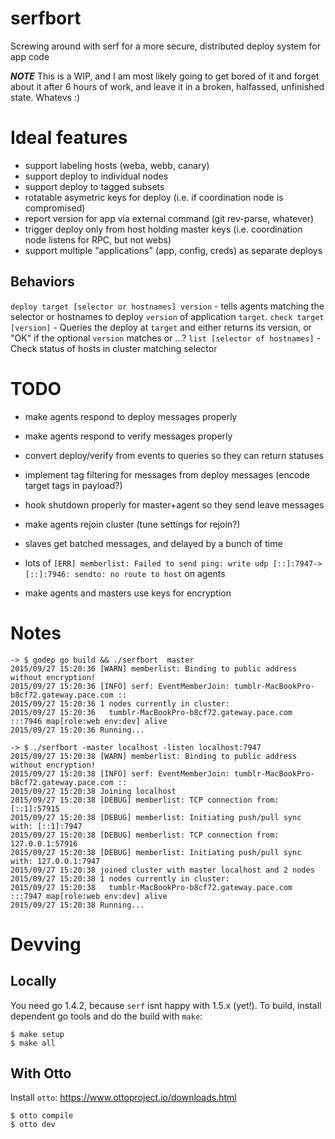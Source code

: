# serfbort

Screwing around with serf for a more secure, distributed deploy system for app code

***NOTE*** This is a WIP, and I am most likely going to get bored of it and forget about it after 6 hours of work, and leave it in a broken, halfassed, unfinished state. Whatevs :)

# Ideal features

- support labeling hosts (weba, webb, canary)
- support deploy to individual nodes
- support deploy to tagged subsets
- rotatable asymetric keys for deploy (i.e. if coordination node is compromised)
- report version for app via external command (git rev-parse, whatever)
- trigger deploy only from host holding master keys (i.e. coordination node listens for RPC, but not webs)
- support multiple "applications" (app, config, creds) as separate deploys

## Behaviors

`deploy target [selector or hostnames] version` - tells agents matching the selector or hostnames to deploy `version` of application `target`.
`check target [version]` - Queries the deploy at `target` and either returns its version, or "OK" if the optional `version` matches or ...?
`list [selector of hostnames]` - Check status of hosts in cluster matching selector

# TODO

* make agents respond to deploy messages properly
* make agents respond to verify messages properly
* convert deploy/verify from events to queries so they can return statuses
* implement tag filtering for messages from deploy messages (encode target tags in payload?)
* hook shutdown properly for master+agent so they send leave messages
* make agents rejoin cluster (tune settings for rejoin?)


* slaves get batched messages, and delayed by a bunch of time
* lots of `[ERR] memberlist: Failed to send ping: write udp [::]:7947->[::]:7946: sendto: no route to host` on agents
* make agents and masters use keys for encryption

# Notes

```
-> $ godep go build && ./serfbort  master
2015/09/27 15:20:36 [WARN] memberlist: Binding to public address without encryption!
2015/09/27 15:20:36 [INFO] serf: EventMemberJoin: tumblr-MacBookPro-b8cf72.gateway.pace.com ::
2015/09/27 15:20:36 1 nodes currently in cluster:
2015/09/27 15:20:36   tumblr-MacBookPro-b8cf72.gateway.pace.com :::7946 map[role:web env:dev] alive
2015/09/27 15:20:36 Running...

-> $ ./serfbort -master localhost -listen localhost:7947
2015/09/27 15:20:38 [WARN] memberlist: Binding to public address without encryption!
2015/09/27 15:20:38 [INFO] serf: EventMemberJoin: tumblr-MacBookPro-b8cf72.gateway.pace.com ::
2015/09/27 15:20:38 Joining localhost
2015/09/27 15:20:38 [DEBUG] memberlist: TCP connection from: [::1]:57915
2015/09/27 15:20:38 [DEBUG] memberlist: Initiating push/pull sync with: [::1]:7947
2015/09/27 15:20:38 [DEBUG] memberlist: TCP connection from: 127.0.0.1:57916
2015/09/27 15:20:38 [DEBUG] memberlist: Initiating push/pull sync with: 127.0.0.1:7947
2015/09/27 15:20:38 joined cluster with master localhost and 2 nodes
2015/09/27 15:20:38 1 nodes currently in cluster:
2015/09/27 15:20:38   tumblr-MacBookPro-b8cf72.gateway.pace.com :::7947 map[role:web env:dev] alive
2015/09/27 15:20:38 Running...
```

# Devving

## Locally

You need go 1.4.2, because `serf` isnt happy with 1.5.x (yet!). To build, install dependent go tools and do the build with `make`:

```
$ make setup
$ make all
```

## With Otto

Install `otto`: https://www.ottoproject.io/downloads.html

```
$ otto compile
$ otto dev
```
